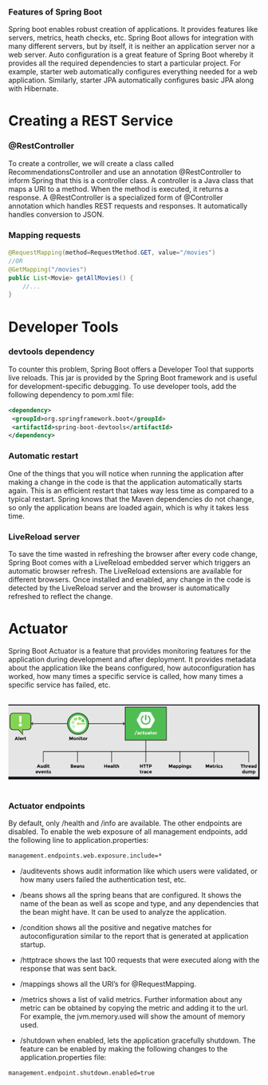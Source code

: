 ### Features of Spring Boot

Spring boot enables robust creation of applications. It provides features like servers, metrics, heath checks, etc. Spring Boot allows for integration with many different servers, but by itself, it is neither an application server nor a web server. Auto configuration is a great feature of Spring Boot whereby it provides all the required dependencies to start a particular project. For example, starter web automatically configures everything needed for a web application. Similarly, starter JPA automatically configures basic JPA along with Hibernate.

# Creating a REST Service

### @RestController

To create a controller, we will create a class called RecommendationsController and use an annotation @RestController to inform Spring that this is a controller class. A controller is a Java class that maps a URI to a method. When the method is executed, it returns a response. A @RestController is a specialized form of @Controller annotation which handles REST requests and responses. It automatically handles conversion to JSON.

### Mapping requests


```java
@RequestMapping(method=RequestMethod.GET, value="/movies")
//OR
@GetMapping("/movies")
public List<Movie> getAllMovies() {
    //...
}
```
# Developer Tools

### devtools dependency

To counter this problem, Spring Boot offers a Developer Tool that supports live reloads. This jar is provided by the Spring Boot framework and is useful for development-specific debugging. To use developer tools, add the following dependency to pom.xml file:

```xml
<dependency>
 <groupId>org.springframework.boot</groupId>
 <artifactId>spring-boot-devtools</artifactId>
</dependency>
```

### Automatic restart

One of the things that you will notice when running the application after making a change in the code is that the application automatically starts again. This is an efficient restart that takes way less time as compared to a typical restart. Spring knows that the Maven dependencies do not change, so only the application beans are loaded again, which is why it takes less time.

### LiveReload server

To save the time wasted in refreshing the browser after every code change, Spring Boot comes with a LiveReload embedded server which triggers an automatic browser refresh. The LiveReload extensions are available for different browsers. Once installed and enabled, any change in the code is detected by the LiveReload server and the browser is automatically refreshed to reflect the change.

# Actuator

Spring Boot Actuator is a feature that provides monitoring features for the application during development and after deployment. It provides metadata about the application like the beans configured, how autoconfiguration has worked, how many times a specific service is called, how many times a specific service has failed, etc.

<br>
	<div align="center">
		<img src="../img/actuator.png">
	</div>
<br>

### Actuator endpoints

By default, only /health and /info are available. The other endpoints are disabled. To enable the web exposure of all management endpoints, add the following line to application.properties:
```xml
management.endpoints.web.exposure.include=*
```

* /auditevents shows audit information like which users were validated, or how many users failed the authentication test, etc.

* /beans shows all the spring beans that are configured. It shows the name of the bean as well as scope and type, and any dependencies that the bean might have. It can be used to analyze the application.

* /condition shows all the positive and negative matches for autoconfiguration similar to the report that is generated at application startup.

* /httptrace shows the last 100 requests that were executed along with the response that was sent back.

* /mappings shows all the URI’s for @RequestMapping.

* /metrics shows a list of valid metrics. Further information about any metric can be obtained by copying the metric and adding it to the url. For example, the jvm.memory.used will show the amount of memory used.

* /shutdown when enabled, lets the application gracefully shutdown. The feature can be enabled by making the following changes to the application.properties file:

```
management.endpoint.shutdown.enabled=true
```

